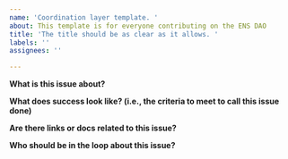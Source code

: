 ```yaml
---
name: 'Coordination layer template. '
about: This template is for everyone contributing on the ENS DAO
title: 'The title should be as clear as it allows. '
labels: ''
assignees: ''

---
```


**What is this issue about?**

 **What does success look like? (i.e., the criteria to meet to call this issue done)**


 **Are there links or docs related to this issue?**

 **Who should be in the loop about this issue?**
